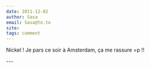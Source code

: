 ```yaml
---
date: 2011-12-02
author: Sasa
email: Sasa@to.to
site: 
tags: comment
---
```


<p>Nickel ! Je pars ce soir à Amsterdam, ça me rassure =p !!</p>
---